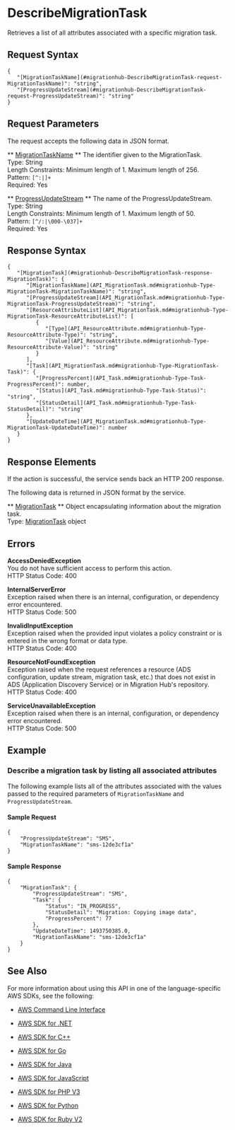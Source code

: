 # DescribeMigrationTask<a name="API_DescribeMigrationTask"></a>

Retrieves a list of all attributes associated with a specific migration task\.

## Request Syntax<a name="API_DescribeMigrationTask_RequestSyntax"></a>

```
{
   "[MigrationTaskName](#migrationhub-DescribeMigrationTask-request-MigrationTaskName)": "string",
   "[ProgressUpdateStream](#migrationhub-DescribeMigrationTask-request-ProgressUpdateStream)": "string"
}
```

## Request Parameters<a name="API_DescribeMigrationTask_RequestParameters"></a>

The request accepts the following data in JSON format\.

 ** [MigrationTaskName](#API_DescribeMigrationTask_RequestSyntax) **   <a name="migrationhub-DescribeMigrationTask-request-MigrationTaskName"></a>
The identifier given to the MigrationTask\.  
Type: String  
Length Constraints: Minimum length of 1\. Maximum length of 256\.  
Pattern: `[^:|]+`   
Required: Yes

 ** [ProgressUpdateStream](#API_DescribeMigrationTask_RequestSyntax) **   <a name="migrationhub-DescribeMigrationTask-request-ProgressUpdateStream"></a>
The name of the ProgressUpdateStream\.   
Type: String  
Length Constraints: Minimum length of 1\. Maximum length of 50\.  
Pattern: `[^/:|\000-\037]+`   
Required: Yes

## Response Syntax<a name="API_DescribeMigrationTask_ResponseSyntax"></a>

```
{
   "[MigrationTask](#migrationhub-DescribeMigrationTask-response-MigrationTask)": { 
      "[MigrationTaskName](API_MigrationTask.md#migrationhub-Type-MigrationTask-MigrationTaskName)": "string",
      "[ProgressUpdateStream](API_MigrationTask.md#migrationhub-Type-MigrationTask-ProgressUpdateStream)": "string",
      "[ResourceAttributeList](API_MigrationTask.md#migrationhub-Type-MigrationTask-ResourceAttributeList)": [ 
         { 
            "[Type](API_ResourceAttribute.md#migrationhub-Type-ResourceAttribute-Type)": "string",
            "[Value](API_ResourceAttribute.md#migrationhub-Type-ResourceAttribute-Value)": "string"
         }
      ],
      "[Task](API_MigrationTask.md#migrationhub-Type-MigrationTask-Task)": { 
         "[ProgressPercent](API_Task.md#migrationhub-Type-Task-ProgressPercent)": number,
         "[Status](API_Task.md#migrationhub-Type-Task-Status)": "string",
         "[StatusDetail](API_Task.md#migrationhub-Type-Task-StatusDetail)": "string"
      },
      "[UpdateDateTime](API_MigrationTask.md#migrationhub-Type-MigrationTask-UpdateDateTime)": number
   }
}
```

## Response Elements<a name="API_DescribeMigrationTask_ResponseElements"></a>

If the action is successful, the service sends back an HTTP 200 response\.

The following data is returned in JSON format by the service\.

 ** [MigrationTask](#API_DescribeMigrationTask_ResponseSyntax) **   <a name="migrationhub-DescribeMigrationTask-response-MigrationTask"></a>
Object encapsulating information about the migration task\.  
Type: [MigrationTask](API_MigrationTask.md) object

## Errors<a name="API_DescribeMigrationTask_Errors"></a>

 **AccessDeniedException**   
You do not have sufficient access to perform this action\.  
HTTP Status Code: 400

 **InternalServerError**   
Exception raised when there is an internal, configuration, or dependency error encountered\.  
HTTP Status Code: 500

 **InvalidInputException**   
Exception raised when the provided input violates a policy constraint or is entered in the wrong format or data type\.  
HTTP Status Code: 400

 **ResourceNotFoundException**   
Exception raised when the request references a resource \(ADS configuration, update stream, migration task, etc\.\) that does not exist in ADS \(Application Discovery Service\) or in Migration Hub's repository\.  
HTTP Status Code: 400

 **ServiceUnavailableException**   
Exception raised when there is an internal, configuration, or dependency error encountered\.  
HTTP Status Code: 500

## Example<a name="API_DescribeMigrationTask_Examples"></a>

### Describe a migration task by listing all associated attributes<a name="API_DescribeMigrationTask_Example_1"></a>

The following example lists all of the attributes associated with the values passed to the required parameters of `MigrationTaskName` and `ProgressUpdateStream`\.

#### Sample Request<a name="API_DescribeMigrationTask_Example_1_Request"></a>

```
{
    "ProgressUpdateStream": "SMS",
    "MigrationTaskName": "sms-12de3cf1a"
}
```

#### Sample Response<a name="API_DescribeMigrationTask_Example_1_Response"></a>

```
{
    "MigrationTask": {
        "ProgressUpdateStream": "SMS", 
        "Task": {
            "Status": "IN_PROGRESS", 
            "StatusDetail": "Migration: Copying image data", 
            "ProgressPercent": 77
        }, 
        "UpdateDateTime": 1493750385.0, 
        "MigrationTaskName": "sms-12de3cf1a"
    }
}
```

## See Also<a name="API_DescribeMigrationTask_SeeAlso"></a>

For more information about using this API in one of the language\-specific AWS SDKs, see the following:

+  [AWS Command Line Interface](http://docs.aws.amazon.com/goto/aws-cli/AWSMigrationHub-2017-05-31/DescribeMigrationTask) 

+  [AWS SDK for \.NET](http://docs.aws.amazon.com/goto/DotNetSDKV3/AWSMigrationHub-2017-05-31/DescribeMigrationTask) 

+  [AWS SDK for C\+\+](http://docs.aws.amazon.com/goto/SdkForCpp/AWSMigrationHub-2017-05-31/DescribeMigrationTask) 

+  [AWS SDK for Go](http://docs.aws.amazon.com/goto/SdkForGoV1/AWSMigrationHub-2017-05-31/DescribeMigrationTask) 

+  [AWS SDK for Java](http://docs.aws.amazon.com/goto/SdkForJava/AWSMigrationHub-2017-05-31/DescribeMigrationTask) 

+  [AWS SDK for JavaScript](http://docs.aws.amazon.com/goto/AWSJavaScriptSDK/AWSMigrationHub-2017-05-31/DescribeMigrationTask) 

+  [AWS SDK for PHP V3](http://docs.aws.amazon.com/goto/SdkForPHPV3/AWSMigrationHub-2017-05-31/DescribeMigrationTask) 

+  [AWS SDK for Python](http://docs.aws.amazon.com/goto/boto3/AWSMigrationHub-2017-05-31/DescribeMigrationTask) 

+  [AWS SDK for Ruby V2](http://docs.aws.amazon.com/goto/SdkForRubyV2/AWSMigrationHub-2017-05-31/DescribeMigrationTask) 